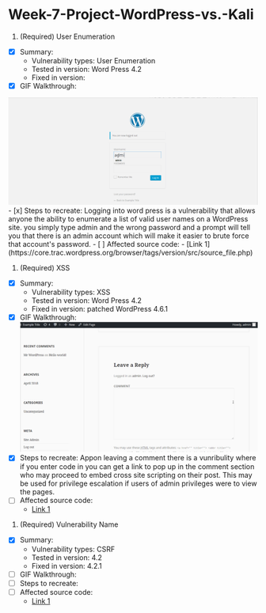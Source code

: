 # Week-7-Project-WordPress-vs.-Kali

1. (Required) User Enumeration
  - [x] Summary: 
    - Vulnerability types: User Enumeration
    - Tested in version: Word Press 4.2
    - Fixed in version: 
  - [x] GIF Walkthrough: 
<img src='UserEnumeration.gif' title='WordPress Username Enumeration' width='' alt='' />
  - [x] Steps to recreate: Logging into word press is a vulnerability that allows anyone the ability to enumerate a list of valid user names on a WordPress site. you simply type admin and the wrong password and a prompt will tell you that there is an admin account which will make it easier to brute force that account's password. 
  - [ ] Affected source code:
    - [Link 1](https://core.trac.wordpress.org/browser/tags/version/src/source_file.php)
    
    
1. (Required) XSS
  - [x] Summary: 
    - Vulnerability types: XSS
    - Tested in version: Word Press 4.2
    - Fixed in version: patched WordPress 4.6.1
  - [x] GIF Walkthrough: <img src='XSS.gif' title='WordPress Username Enumeration' width='' alt='' />
  - [x] Steps to recreate: Appon leaving a comment there is a vunribulity where if you enter code in you can get a link to pop up in the comment section who may proceed to embed cross site scripting on their post. This may be used for privilege escalation if users of admin privileges were to view the pages.
  - [ ] Affected source code:
    - [Link 1](https://core.trac.wordpress.org/browser/tags/version/src/source_file.php)
    
    
1. (Required) Vulnerability Name
  - [x] Summary: 
    - Vulnerability types: CSRF
    - Tested in version: 4.2
    - Fixed in version: 4.2.1
  - [ ] GIF Walkthrough: 
  - [ ] Steps to recreate: 
  - [ ] Affected source code:
    - [Link 1](https://core.trac.wordpress.org/browser/tags/version/src/source_file.php)
    
